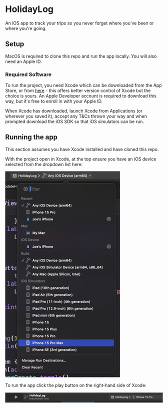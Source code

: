 # HolidayLog

An iOS app to track your trips so you never forget where you've been or where you're going.

## Setup
MacOS is required to clone this repo and run the app locally. You will also need an Apple ID.

### Required Software

To run the project, you need Xcode which can be downloaded from the App Store, or from [here](https://developer.apple.com/download/applications/) - this offers better version control of Xcode but the choice is yours. An Apple Developer account is required to download this way, but it's free to enroll in with your Apple ID.

When Xcode has downloaded, launch Xcode from Applications (or wherever you saved it), accept any T&Cs thrown your way and when prompted download the iOS SDK so that iOS simulators can be run. 

## Running the app

This section assumes you have Xcode installed and have cloned this repo. 

With the project open in Xcode, at the top ensure you have an iOS device selected from the dropdown list here:

<div style="width: 100%; max-width: 800px; margin-left: auto; margin-right: auto;">

![Screenshot showing how to select an iOS simulator device](Assets/images/selecting-device.png)

</div>

To run the app click the play button on the right-hand side of Xcode:

<div style="width: 100%; max-width: 800px; margin-left: auto; margin-right: auto;">

![Screenshot showing how to run the project](Assets/images/run-the-app.png)

</div>
